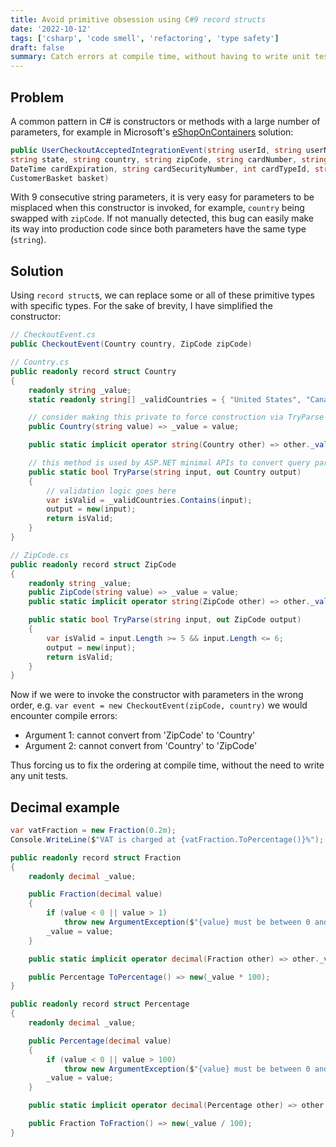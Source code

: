```yaml
---
title: Avoid primitive obsession using C#9 record structs
date: '2022-10-12'
tags: ['csharp', 'code smell', 'refactoring', 'type safety']
draft: false
summary: Catch errors at compile time, without having to write unit tests, using strong types in place of primitives.
---
```


## Problem

A common pattern in C# is constructors or methods with a large number of parameters, for example in Microsoft's [eShopOnContainers](https://github.com/dotnet-architecture/eShopOnContainers/blob/dev/src/Services/Basket/Basket.API/IntegrationEvents/Events/UserCheckoutAcceptedIntegrationEvent.cs#L37) solution:

```csharp
public UserCheckoutAcceptedIntegrationEvent(string userId, string userName, string city, string street,
string state, string country, string zipCode, string cardNumber, string cardHolderName,
DateTime cardExpiration, string cardSecurityNumber, int cardTypeId, string buyer, Guid requestId,
CustomerBasket basket)
```

With 9 consecutive string parameters, it is very easy for parameters to be misplaced when this constructor is invoked, for example, `country` being swapped with `zipCode`. If not manually detected, this bug can easily make its way into production code since both parameters have the same type (`string`).

## Solution

Using `record struct`s, we can replace some or all of these primitive types with specific types. For the sake of brevity, I have simplified the constructor:

```csharp
// CheckoutEvent.cs
public CheckoutEvent(Country country, ZipCode zipCode)

// Country.cs
public readonly record struct Country
{
    readonly string _value;
    static readonly string[] _validCountries = { "United States", "Canada" };

    // consider making this private to force construction via TryParse
    public Country(string value) => _value = value;

    public static implicit operator string(Country other) => other._value;

    // this method is used by ASP.NET minimal APIs to convert query parameter strings
    public static bool TryParse(string input, out Country output)
    {
        // validation logic goes here
        var isValid = _validCountries.Contains(input);
        output = new(input);
        return isValid;
    }
}

// ZipCode.cs
public readonly record struct ZipCode
{
    readonly string _value;
    public ZipCode(string value) => _value = value;
    public static implicit operator string(ZipCode other) => other._value;

    public static bool TryParse(string input, out ZipCode output)
    {
        var isValid = input.Length >= 5 && input.Length <= 6;
        output = new(input);
        return isValid;
    }
}
```

Now if we were to invoke the constructor with parameters in the wrong order, e.g. `var event = new CheckoutEvent(zipCode, country)` we would encounter compile errors:

- Argument 1: cannot convert from 'ZipCode' to 'Country'
- Argument 2: cannot convert from 'Country' to 'ZipCode'

Thus forcing us to fix the ordering at compile time, without the need to write any unit tests.

## Decimal example

```csharp
var vatFraction = new Fraction(0.2m);
Console.WriteLine($"VAT is charged at {vatFraction.ToPercentage()}%");

public readonly record struct Fraction
{
    readonly decimal _value;

    public Fraction(decimal value)
    {
        if (value < 0 || value > 1) 
            throw new ArgumentException($"{value} must be between 0 and 1");
        _value = value;
    }

    public static implicit operator decimal(Fraction other) => other._value;

    public Percentage ToPercentage() => new(_value * 100);
}

public readonly record struct Percentage
{
    readonly decimal _value;

    public Percentage(decimal value)
    {
        if (value < 0 || value > 100) 
            throw new ArgumentException($"{value} must be between 0 and 100");
        _value = value;
    }

    public static implicit operator decimal(Percentage other) => other._value;

    public Fraction ToFraction() => new(_value / 100);
}
```
